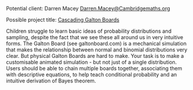Potential client: Darren Macey <Darren.Macey@Cambridgemaths.org>

Possible project title: [Cascading Galton
Boards](Cascading_Galton_Boards "wikilink")

Children struggle to learn basic ideas of probability distributions and
sampling, despite the fact that we see these all around us in very
intuitive forms. The Galton Board (see galtonboard.com) is a mechanical
simulation that makes the relationship between normal and binomial
distributions very clear. But physical Galton Boards are hard to make.
Your task is to make a customisable animated simulation - but not just
of a single distribution. Users should be able to chain multiple boards
together, associating them with descriptive equations, to help teach
conditional probability and an intuitive derivation of Bayes theorem.